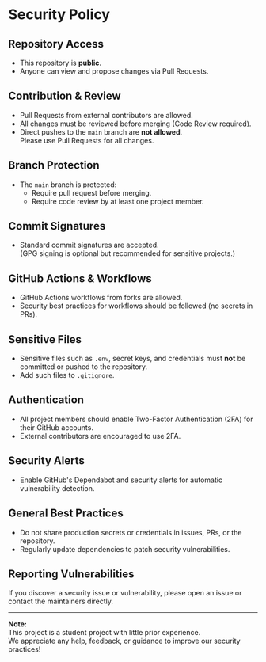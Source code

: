 # Security Policy

## Repository Access
- This repository is **public**.
- Anyone can view and propose changes via Pull Requests.

## Contribution & Review
- Pull Requests from external contributors are allowed.
- All changes must be reviewed before merging (Code Review required).
- Direct pushes to the `main` branch are **not allowed**.  
  Please use Pull Requests for all changes.

## Branch Protection
- The `main` branch is protected:
  - Require pull request before merging.
  - Require code review by at least one project member.

## Commit Signatures
- Standard commit signatures are accepted.  
  (GPG signing is optional but recommended for sensitive projects.)

## GitHub Actions & Workflows
- GitHub Actions workflows from forks are allowed.
- Security best practices for workflows should be followed (no secrets in PRs).

## Sensitive Files
- Sensitive files such as `.env`, secret keys, and credentials must **not** be committed or pushed to the repository.
- Add such files to `.gitignore`.

## Authentication
- All project members should enable Two-Factor Authentication (2FA) for their GitHub accounts.
- External contributors are encouraged to use 2FA.

## Security Alerts
- Enable GitHub's Dependabot and security alerts for automatic vulnerability detection.

## General Best Practices
- Do not share production secrets or credentials in issues, PRs, or the repository.
- Regularly update dependencies to patch security vulnerabilities.

## Reporting Vulnerabilities

If you discover a security issue or vulnerability, please open an issue or contact the maintainers directly.

---

**Note:**  
This project is a student project with little prior experience.  
We appreciate any help, feedback, or guidance to improve our security practices!
